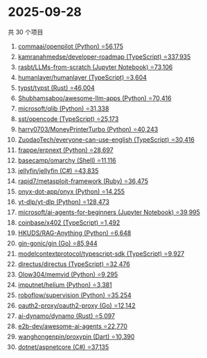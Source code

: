 # 2025-09-28

共 30 个项目

<!-- BEGIN GITHUB -->
<!-- 最后更新时间 2025-09-28 22:06:41 +0800 -->
1. [commaai/openpilot (Python) ⭐56,175](https://github.com/commaai/openpilot)
1. [kamranahmedse/developer-roadmap (TypeScript) ⭐337,935](https://github.com/kamranahmedse/developer-roadmap)
1. [rasbt/LLMs-from-scratch (Jupyter Notebook) ⭐73,106](https://github.com/rasbt/LLMs-from-scratch)
1. [humanlayer/humanlayer (TypeScript) ⭐3,604](https://github.com/humanlayer/humanlayer)
1. [typst/typst (Rust) ⭐46,004](https://github.com/typst/typst)
1. [Shubhamsaboo/awesome-llm-apps (Python) ⭐70,416](https://github.com/Shubhamsaboo/awesome-llm-apps)
1. [microsoft/qlib (Python) ⭐31,338](https://github.com/microsoft/qlib)
1. [sst/opencode (TypeScript) ⭐25,173](https://github.com/sst/opencode)
1. [harry0703/MoneyPrinterTurbo (Python) ⭐40,243](https://github.com/harry0703/MoneyPrinterTurbo)
1. [ZuodaoTech/everyone-can-use-english (TypeScript) ⭐30,416](https://github.com/ZuodaoTech/everyone-can-use-english)
1. [frappe/erpnext (Python) ⭐28,697](https://github.com/frappe/erpnext)
1. [basecamp/omarchy (Shell) ⭐11,116](https://github.com/basecamp/omarchy)
1. [jellyfin/jellyfin (C#) ⭐43,835](https://github.com/jellyfin/jellyfin)
1. [rapid7/metasploit-framework (Ruby) ⭐36,475](https://github.com/rapid7/metasploit-framework)
1. [onyx-dot-app/onyx (Python) ⭐14,255](https://github.com/onyx-dot-app/onyx)
1. [yt-dlp/yt-dlp (Python) ⭐128,473](https://github.com/yt-dlp/yt-dlp)
1. [microsoft/ai-agents-for-beginners (Jupyter Notebook) ⭐39,995](https://github.com/microsoft/ai-agents-for-beginners)
1. [coinbase/x402 (TypeScript) ⭐1,492](https://github.com/coinbase/x402)
1. [HKUDS/RAG-Anything (Python) ⭐6,648](https://github.com/HKUDS/RAG-Anything)
1. [gin-gonic/gin (Go) ⭐85,944](https://github.com/gin-gonic/gin)
1. [modelcontextprotocol/typescript-sdk (TypeScript) ⭐9,927](https://github.com/modelcontextprotocol/typescript-sdk)
1. [directus/directus (TypeScript) ⭐32,476](https://github.com/directus/directus)
1. [Olow304/memvid (Python) ⭐9,295](https://github.com/Olow304/memvid)
1. [imputnet/helium (Python) ⭐3,381](https://github.com/imputnet/helium)
1. [roboflow/supervision (Python) ⭐35,254](https://github.com/roboflow/supervision)
1. [oauth2-proxy/oauth2-proxy (Go) ⭐12,142](https://github.com/oauth2-proxy/oauth2-proxy)
1. [ai-dynamo/dynamo (Rust) ⭐5,097](https://github.com/ai-dynamo/dynamo)
1. [e2b-dev/awesome-ai-agents ⭐22,770](https://github.com/e2b-dev/awesome-ai-agents)
1. [wanghongenpin/proxypin (Dart) ⭐10,390](https://github.com/wanghongenpin/proxypin)
1. [dotnet/aspnetcore (C#) ⭐37,135](https://github.com/dotnet/aspnetcore)
<!-- END GITHUB -->